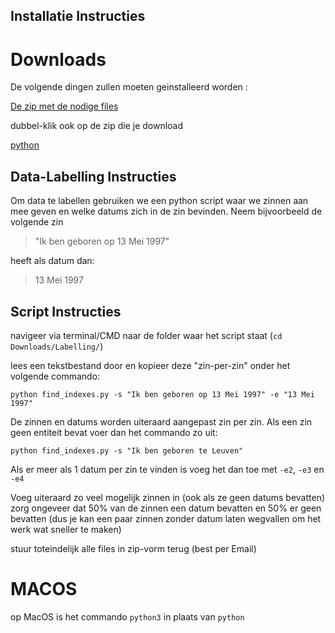## Installatie Instructies

# Downloads

De volgende dingen zullen moeten geinstalleerd worden :

[De zip met de nodige files](https://send.firefox.com/download/4c26e02508211e7c/#gpXKBvIg5IEAqZcQ0jCLiA)

dubbel-klik ook op de zip die je download

[python](https://www.python.org/downloads/)

## Data-Labelling Instructies

Om data te labellen gebruiken we een python script waar we zinnen aan mee geven en welke datums zich in de zin bevinden. Neem bijvoorbeeld de volgende zin
> "Ik ben geboren op 13 Mei 1997"

heeft als datum dan:
> 13 Mei 1997

## Script Instructies

navigeer via terminal/CMD naar de folder waar het script staat (`cd Downloads/Labelling/`)

lees een tekstbestand door en kopieer deze "zin-per-zin" onder het volgende commando:

`python find_indexes.py -s "Ik ben geboren op 13 Mei 1997" -e "13 Mei 1997"`

De zinnen en datums worden uiteraard aangepast zin per zin. Als een zin geen entiteit bevat voer dan het commando zo uit:

`python find_indexes.py -s "Ik ben geboren te Leuven"`

Als er meer als 1 datum per zin te vinden is voeg het dan toe met `-e2`, `-e3` en `-e4` 

Voeg uiteraard zo veel mogelijk zinnen in (ook als ze geen datums bevatten) zorg ongeveer dat 50% van de zinnen een datum bevatten en 50% er geen bevatten (dus je kan een paar zinnen zonder datum laten wegvallen om het werk wat sneller te maken)

stuur toteindelijk alle files in zip-vorm terug (best per Email)

# MACOS

op MacOS is het commando `python3` in plaats van `python`
